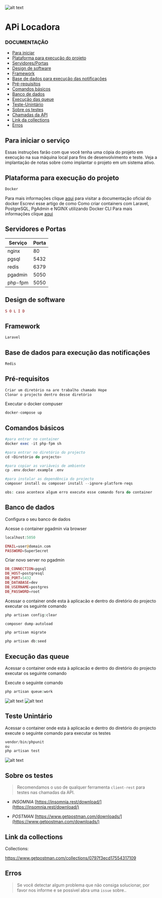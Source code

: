 ![alt text](https://www.conceitolocadora.com.br/img/logo-facebook.jpg)

# APi Locadora


### DOCUMENTAÇÃO

- [Para iniciar](#para-iniciar-o-serviço)
- [Plataforma para execução do projeto](#plataforma-para-execução-do-projeto)
- [Servidores/Portas](#servidores-e-portas)
- [Design de software](#design-de-software)
- [Framework](#framework)
- [Base de dados para execução das notificações](#base-de-dados-para-execução-das-notificações)
- [Pré-requisitos](#pré-requisitos)
- [Comandos básicos](#comandos-básicos)
- [Banco de dados](#banco-de-dados)
- [Execução das queue](#execução-das-queue)
- [Teste-Unintário](#teste-Unintário)
- [Sobre os testes](#Sobre-os-testes)
- [Chamadas da API](#chamadas-da-API)
- [Link da collections](#link-da-collections)
- [Erros](#erros)

## Para iniciar o serviço 
Essas instruções farão com que você tenha uma cópia do projeto em execução na sua máquina local para fins de desenvolvimento e teste. Veja a implantação de notas sobre como implantar o projeto em um sistema ativo.

## Plataforma para execução do projeto

```php
Docker
```
Para mais informações clique [aqui](https://docs.docker.com/) para visitar a documentação oficial do docker
Escrevi esse artigo de como Como criar containers com Laravel, PostgreSQL, PgAdmin e NGINX utilizando Docker CLI Para mais informações clique [aqui](https://medium.com/@carlosr.m.fernandes/como-criar-containers-com-laravel-postgresql-pgadmin-e-nginx-utilizando-docker-cli-ff3d57b00029)

## Servidores e Portas 
| Serviço | Porta  |
|--|--|
| nginx | 80 |
| pgsql | 5432 |
| redis | 6379 |
| pgadmin | 5050 |
| php-fpm | 5050 |

## Design de software

```php
S O L I D 
```

## Framework

```php
Laravel
```
## Base de dados para execução das notificações 

```php
Redis
```

## Pré-requisitos

```php
Criar um diretório na are trabalho chamado Hope
Clonar o projecto dentro desse diretório
```

Executar o docker compuser
```php
docker-compose up 
```

## Comandos básicos 

```php
#para entrar no container
docker exec -it php-fpm sh

#para entrar no diretório do projecto
cd <Diretório do projecto>

#para copiar as variáveis de ambiente 
cp .env.docker.example .env

#para instalar as dependência do projecto
composer install ou composer install --ignore-platform-reqs

obs: caso acontece algum erro execute esse comando fora do container
```

## Banco de dados
Configura o seu banco de dados 

Acesse o container pgadmin via browser

```php
localhost:5050

EMAIL=user@domain.com
PASSWORD=SuperSecret    
```

Criar novo server no pgadmin

```php
DB_CONNECTION=pgsql
DB_HOST=postgresql
DB_PORT=5432
DB_DATABASE=dev
DB_USERNAME=postgres
DB_PASSWORD=root
```

Acessar o container onde esta à aplicacão e dentro do diretório do projecto executar os seguinte comando

```php
php artisan config:clear
```

```php
composer dump-autoload
```

```php
php artisan migrate
```

```php
php artisan db:seed
```

## Execução das queue 

Acessar o container onde esta à aplicacão e dentro do diretório do projecto executar os seguinte comando

Execute o seguinte comando 

```php
php artisan queue:work
```
![alt text](https://github.com/carlosrmfernandes/api-locadora/blob/master/public/img/Screen%20Shot%202022-02-13%20at%2021.29.57.png)
![alt text](https://github.com/carlosrmfernandes/api-locadora/blob/master/public/img/Screen%20Shot%202022-02-13%20at%2021.30.11.png)

## Teste Unintário  

Acessar o container onde esta à aplicacão e dentro do diretório do projecto execute o seguinte comando para executar os testes

```php
vendor/bin/phpunit
ou
php artisan test
```
![alt text](https://github.com/carlosrmfernandes/api-locadora/blob/master/public/img/Screen%20Shot%202022-02-15%20at%2017.07.33.png)

## Sobre os testes 
>Recomendamos o uso de qualquer ferramenta `client-rest` para testes nas chamadas da API.
 
- *INSOMNIA*
[https://insomnia.rest/download/](https://insomnia.rest/download/)

- *POSTMAN*
[https://www.getpostman.com/downloads/](https://www.getpostman.com/downloads/)


## Link da collections 
Collections:

https://www.getpostman.com/collections/0797f3ecd17554317109

## Erros

> Se você detectar algum problema que não consiga solucionar, por favor nos informe e se possivel abra uma `issue` sobre..
